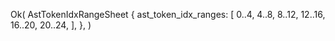 Ok(
    AstTokenIdxRangeSheet {
        ast_token_idx_ranges: [
            0..4,
            4..8,
            8..12,
            12..16,
            16..20,
            20..24,
        ],
    },
)